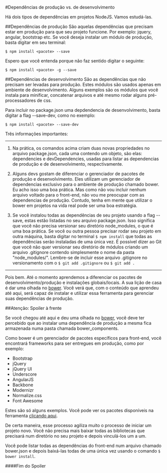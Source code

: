 #Dependências de produção vs. de desenvolvimento

Há dois tipos de dependências em projetos NodeJS. Vamos estudá-las.

##Dependências de produção
São aquelas dependências que precisam estar em produção para que seu projeto funcione. Por exemplo: jquery, angular, bootstrap etc. 
Se você deseja instalar um módulo de produção, basta digitar em seu terminal:

```$ npm install <pacote> --save ```


Espero que você entenda porque não faz sentido digitar o seguinte:

```$ npm install <pacote> -g --save ```



##Dependências de desenvolvimento
São as dependências que não precisam ser levadas para produção. Estes módulos são usados apenas em ambiente de desenvolvimento. Alguns exemplos são os módulos que você instala para minificar, concatenar arquivos e até mesmo rodar alguns pré-processadores de css.

Para incluir no package.json uma depdendencia de desenvolvimento, basta digitar a flag --save-dev, como no exemplo:


```$ npm install <pacote> --save-dev```


Três informações importantes:


---


1. Na prática, os comandos acima criam duas novas propriedades no arquivo package.json, cada uma contendo um objeto, são elas: dependencies e devDependencies, usadas para listar as dependencias de produção e de desenvolvimento, respectivamente.

2. Alguns devs gostam de diferenciar o gerenciador de pacotes de produção e desenvolvimento. Eles utilizam um gerenciador de dependencias exclusivo para o ambiente de produção chamado bower. Eu acho isso uma boa prática. Mas como não vou incluir nenhum arquivo voltado para o front-end, não vou me preocupar com as dependencias de produção. Contudo, tenha em mente que utilizar o bower em projetos na vida real pode ser uma boa estratégia. 

3. Se você instalou todas as dependências de seu projeto usando a flag --save, estas estão listadas no seu arquivo package.json. Isso significa que você não precisa versionar seu diretório node_modules, o que é uma boa prática. Se você ou outra pessoa precisar rodar seu projeto em outra máquina, basta digitar no terminal ```$ npm install``` que todas as dependências serão instaladas de uma única vez. É possível dizer ao Git que você não quer versionar seu diretório de módulos criando um arquivo .gitignore contendo simplesmente o nome da pasta "node_modules/". Lembre-se de incluir esse arquivo .gitignore no versionamento com o ```$ git add .gitignore``` ou ```$ git add .```



---



Pois bem. Até o momento aprendemos a diferenciar os pacotes de desenvolvimento/produção e instalações globais/locais. A sua lição de casa é dar uma olhada no [bower](http://bower.io/). Você verá que, com o conteúdo que aprendeu até aqui, será capaz de instalar e utilizar essa ferramenta para gerenciar suas dependências de produção.



##Atenção: Spoiler à frente

Se você chegou até aqui e deu uma olhada no [bower](http://bower.io/), você deve ter percebido que ao instalar uma dependência de produção a mesma fica armazenada numa pasta chamada bower_components. 

Como bower é um gerenciador de pacotes específicos para front-end, você encontrará frameworks para ser entregues em produção, como por exemplo:

* Bootstrap
* jQuery
* jQuery UI
* Underscore
* AngularJS
* Backbone
* Modernizr
* Normalize.css
* Font Awesome

Estes são só alguns exemplos. Você pode ver os pacotes disponíveis na ferramenta [clicando aqui](http://bower.io/search/).

De certa maneira, esse processo agiliza muito o processo de iniciar um projeto novo. Você não precisa mais baixar todas as bibliotecas que precisará num diretório no seu projeto e depois vinculá-los um a um.

Você pode listar todas as dependências do front-end num arquivo chamado bower.json e depois baixá-las todas de uma única vez usando o comando ``` $ bower install ```.

####Fim do Spoiler



